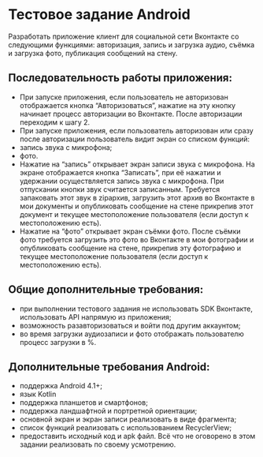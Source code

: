 # Тестовое задание Android

Разработать приложение клиент для социальной сети Вконтакте со следующими функциями: авторизация, запись и загрузка аудио, съёмка и загрузка фото, публикация сообщений на стену.

## Последовательность работы приложения:
- При запуске приложения, если пользователь не авторизован отображается кнопка “Авторизоваться”, нажатие на эту кнопку начинает процесс авторизации во Вконтакте. После авторизации переходим к шагу 2.
- При запуске приложения, если пользователь авторизован или сразу после авторизации пользователь видит экран со списком функций:
- запись звука с микрофона;
- фото.
- Нажатие на “запись” открывает экран записи звука с микрофона. На экране отображается кнопка “Записать”, при её нажатии и удержании осуществляется запись звука с микрофона. При отпускании кнопки звук считается записанным. Требуется запаковать этот звук в zipархив, загрузить этот архив во Вконтакте в мои документы и опубликовать сообщение на стене прикрепив этот документ и текущее местоположение пользователя (если доступ к местоположению есть).
- Нажатие на “фото” открывает экран съёмки фото. После съёмки фото требуется загрузить это фото во Вконтакте в мои фотографии и опубликовать сообщение на стене, прикрепив эту фотографию и текущее местоположение пользователя (если доступ к местоположению есть).

## Общие дополнительные требования:
- при выполнении тестового задания не использовать SDK Вконтакте, использовать API напрямую из приложения;
- возможность разавторизоваться и войти под другим аккаунтом;
- во время загрузки аудиозаписи и фото отображать пользователю процесс загрузки в %.

## Дополнительные требования Android:
- поддержка Android 4.1+;
- язык Kotlin
- поддержка планшетов и смартфонов;
- поддержка ландшафтной и портретной ориентации; 
- основной экран и экран записи реализовать в виде фрагмента; 
- список функций реализовать с использованием RecyclerView; 
- предоставить исходный код и apk файл.
Всё что не оговорено в этом задании реализовать по своему усмотрению.
